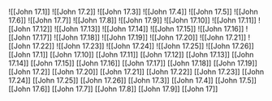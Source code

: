 ![[John 17.1]]
![[John 17.2]]
![[John 17.3]]
![[John 17.4]]
![[John 17.5]]
![[John 17.6]]
![[John 17.7]]
![[John 17.8]]
![[John 17.9]]
![[John 17.10]]
![[John 17.11]]
![[John 17.12]]
![[John 17.13]]
![[John 17.14]]
![[John 17.15]]
![[John 17.16]]
![[John 17.17]]
![[John 17.18]]
![[John 17.19]]
![[John 17.20]]
![[John 17.21]]
![[John 17.22]]
![[John 17.23]]
![[John 17.24]]
![[John 17.25]]
![[John 17.26]]
[[John 17.1]]
[[John 17.10]]
[[John 17.11]]
[[John 17.12]]
[[John 17.13]]
[[John 17.14]]
[[John 17.15]]
[[John 17.16]]
[[John 17.17]]
[[John 17.18]]
[[John 17.19]]
[[John 17.2]]
[[John 17.20]]
[[John 17.21]]
[[John 17.22]]
[[John 17.23]]
[[John 17.24]]
[[John 17.25]]
[[John 17.26]]
[[John 17.3]]
[[John 17.4]]
[[John 17.5]]
[[John 17.6]]
[[John 17.7]]
[[John 17.8]]
[[John 17.9]]
[[John 17]]
